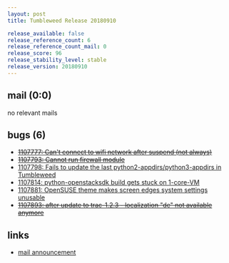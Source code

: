 ```yaml
---
layout: post
title: Tumbleweed Release 20180910

release_available: false
release_reference_count: 6
release_reference_count_mail: 0
release_score: 96
release_stability_level: stable
release_version: 20180910
---
```


## mail (0:0)

no relevant mails

## bugs (6)

<!--more-->

- ~~[1107777: Can't connect to wifi network after suspend (not always)](https://bugzilla.opensuse.org/show_bug.cgi?id=1107777)~~
- ~~[1107793: Cannot run firewall module](https://bugzilla.opensuse.org/show_bug.cgi?id=1107793)~~
- [1107798: Fails to update the last python2-appdirs/python3-appdirs in Tumbleweed](https://bugzilla.opensuse.org/show_bug.cgi?id=1107798)
- [1107814: python-openstacksdk build gets stuck on 1-core-VM](https://bugzilla.opensuse.org/show_bug.cgi?id=1107814)
- [1107881: OpenSUSE theme makes screen edges system settings unusable](https://bugzilla.opensuse.org/show_bug.cgi?id=1107881)
- ~~[1107893: after update to trac-1.2.3 - localization "de" not available anymore](https://bugzilla.opensuse.org/show_bug.cgi?id=1107893)~~



## links

- [mail announcement](https://lists.opensuse.org/opensuse-factory/2018-09/msg00049.html)
